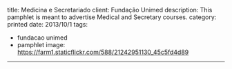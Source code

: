 title: Medicina e Secretariado
client: Fundação Unimed
description: This pamphlet is meant to advertise Medical and Secretary courses.
category: printed
date: 2013/10/1
tags: 
- fundacao unimed
- pamphlet
image: https://farm1.staticflickr.com/588/21242951130_45c5fd4d89
---